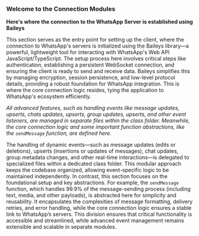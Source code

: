 ### Welcome to the Connection Modules

**Here's where the connection to the WhatsApp Server is established using Baileys**

This section serves as the entry point for setting up the client, where the connection to WhatsApp's servers is initialized using the Baileys library—a powerful, lightweight tool for interacting with WhatsApp's Web API JavaScript/TypeScript. The setup process here involves critical steps like authentication, establishing a persistent WebSocket connection, and ensuring the client is ready to send and receive data. Baileys simplifies this by managing encryption, session persistence, and low-level protocol details, providing a robust foundation for WhatsApp integration. This is where the core connection logic resides, tying the application to WhatsApp's ecosystem efficiently.

*_All advanced features, such as handling events like message updates, upserts, chats updates, upserts, group updates, upserts, and other event listeners, are managed in separate files within the class folder. Meanwhile, the core connection logic and some important function abstractions, like the `sendMessage` function, are defined here._*

The handling of dynamic events—such as message updates (edits or deletions), upserts (insertions or updates of messages), chat updates, group metadata changes, and other real-time interactions—is delegated to specialized files within a dedicated class folder. This modular approach keeps the codebase organized, allowing event-specific logic to be maintained independently. In contrast, this section focuses on the foundational setup and key abstractions. For example, the `sendMessage` function, which handles 99.9% of the message-sending process (including text, media, and other payloads), is abstracted here for simplicity and reusability. It encapsulates the complexities of message formatting, delivery retries, and error handling, while the core connection logic ensures a stable link to WhatsApp’s servers. This division ensures that critical functionality is accessible and streamlined, while advanced event management remains extensible and scalable in separate modules.